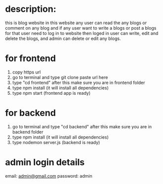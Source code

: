 # description:
  this is blog website in this website any user can read the any blogs or comment on any blog and if any user want to write a blogs or post a blogs for that user need to log in to website then loged in user can write, edit and delete the blogs, and admin can delete or edit any blogs.

# for frontend

1. copy https url
2. go to terminal and type git clone paste url here
3. type "cd frontend" after this make sure you are in frontend folder
4. type npm install (it will install all dependencies)
5. type npm start (frontend app is ready)

# for backend

1. go to terminal and type "cd backend" after this make sure you are in backend folder
2. type npm install (it will install all dependencies)
3. type nodemon server.js (backend is ready)

# admin login details

email: admin@gmail.com
password: admin
